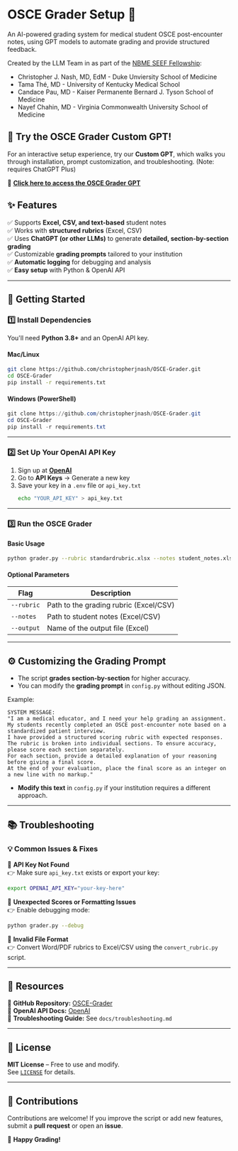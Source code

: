 # OSCE Grader Setup 🚀  
An AI-powered grading system for medical student OSCE post-encounter notes, using GPT models to automate grading and provide structured feedback.  

Created by the LLM Team in as part of the [NBME SEEF Fellowship](https://www.nbme.org/contributions/assessment/seef):
- Christopher J. Nash, MD, EdM - Duke Unviersity School of Medicine
- Tama Thé, MD - University of Kentucky Medical School
- Candace Pau, MD - Kaiser Permanente Bernard J. Tyson School of Medicine
- Nayef Chahin, MD - Virginia Commonwealth University School of Medicine

## **💬 Try the OSCE Grader Custom GPT!**  
For an interactive setup experience, try our **Custom GPT**, which walks you through installation, prompt customization, and troubleshooting.  (Note: requires ChatGPT Plus)

🔗 **[Click here to access the OSCE Grader GPT](https://chatgpt.com/g/g-679e835f52e88191be7e07bb7233e52e-osce-grader-setup-assistant)**  

## ✨ Features  
✅ Supports **Excel, CSV, and text-based** student notes  
✅ Works with **structured rubrics** (Excel, CSV)  
✅ Uses **ChatGPT (or other LLMs)** to generate **detailed, section-by-section grading**  
✅ Customizable **grading prompts** tailored to your institution  
✅ **Automatic logging** for debugging and analysis  
✅ **Easy setup** with Python & OpenAI API  

---

## 📌 Getting Started  
### **1️⃣ Install Dependencies**  
You'll need **Python 3.8+** and an OpenAI API key.  

#### **Mac/Linux**  
```sh  
git clone https://github.com/christopherjnash/OSCE-Grader.git  
cd OSCE-Grader  
pip install -r requirements.txt  
```

#### **Windows (PowerShell)**  
```powershell  
git clone https://github.com/christopherjnash/OSCE-Grader.git  
cd OSCE-Grader  
pip install -r requirements.txt  
```

---

### **2️⃣ Set Up Your OpenAI API Key**  
1. Sign up at **[OpenAI](https://platform.openai.com/signup/)**  
2. Go to **API Keys** → Generate a new key  
3. Save your key in a `.env` file or `api_key.txt`  
   ```sh  
   echo "YOUR_API_KEY" > api_key.txt  
   ```

---

### **3️⃣ Run the OSCE Grader**  
#### **Basic Usage**  
```sh  
python grader.py --rubric standardrubric.xlsx --notes student_notes.xlsx --output results.xlsx  
```

#### **Optional Parameters**  
| Flag | Description |  
|------|------------|  
| `--rubric` | Path to the grading rubric (Excel/CSV) |  
| `--notes` | Path to student notes (Excel/CSV) |  
| `--output` | Name of the output file (Excel) |  

---

## ⚙️ **Customizing the Grading Prompt**  
- The script **grades section-by-section** for higher accuracy.  
- You can modify the **grading prompt** in `config.py` without editing JSON.  

Example:  
```plaintext  
SYSTEM MESSAGE:  
"I am a medical educator, and I need your help grading an assignment.  
My students recently completed an OSCE post-encounter note based on a standardized patient interview.  
I have provided a structured scoring rubric with expected responses.  
The rubric is broken into individual sections. To ensure accuracy, please score each section separately.  
For each section, provide a detailed explanation of your reasoning before giving a final score.  
At the end of your evaluation, place the final score as an integer on a new line with no markup."
```
- **Modify this text** in `config.py` if your institution requires a different approach.

---

## 📚 Troubleshooting  
### **💡 Common Issues & Fixes**  
🔹 **API Key Not Found**  
👉 Make sure `api_key.txt` exists or export your key:  
```sh  
export OPENAI_API_KEY="your-key-here"  
```

🔹 **Unexpected Scores or Formatting Issues**  
👉 Enable debugging mode:  
```sh  
python grader.py --debug  
```

🔹 **Invalid File Format**  
👉 Convert Word/PDF rubrics to Excel/CSV using the `convert_rubric.py` script.  

---

## 📠 Resources  
📌 **GitHub Repository:** [OSCE-Grader](https://github.com/christopherjnash/OSCE-Grader)  
📌 **OpenAI API Docs:** [OpenAI](https://platform.openai.com/docs/)  
📌 **Troubleshooting Guide:** See `docs/troubleshooting.md`  

---

## 💜 License  
**MIT License** – Free to use and modify.  
See [`LICENSE`](LICENSE) for details.  

---

## 🎤 Contributions  
Contributions are welcome! If you improve the script or add new features, submit a **pull request** or open an **issue**.  

🚀 **Happy Grading!**

